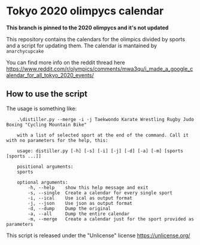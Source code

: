 # Tokyo 2020 olimpycs calendar

**This branch is pinned to the 2020 olimpycs and it's not updated**

This repository contains the calendars for the olimpics divided by sports and a script for updating them.
The calendar is mantained by `anarchycupcake` 

You can find more info on the reddit thread here https://www.reddit.com/r/olympics/comments/mwa3qu/i_made_a_google_calendar_for_all_tokyo_2020_events/

## How to use the script
The usage is something like:

        .\distiller.py --merge -i -j Taekwondo Karate Wrestling Rugby Judo Boxing "Cycling Mountain Bike"

        with a list of selected sport at the end of the command. Call it with no parameters for the help, this:

        usage: distiller.py [-h] [-s] [-i] [-j] [-d] [-a] [-m] [sports [sports ...]]

        positional arguments:
        sports

        optional arguments:
            -h, --help    show this help message and exit
            -s, --single  Create a calendar for every single sport
            -i, --ical    Use ical as output format
            -j, --json    Use json as output format
            -d, --dump    Dump the original
            -a, --all     Dump the entire calendar
            -m, --merge   Create a calendar just for the sport provided as parameters

This script is released under the "Unlicense" license https://unlicense.org/